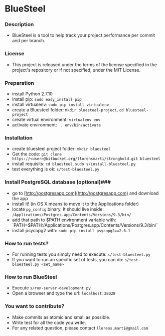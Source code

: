 # BlueSteel #

### Description ###

- BlueSteel is a tool to help track your project performance per commit and per branch.

### License ###

- This project is released under the terms of the license specified in the project's repository or if not specified, under the MIT License.

### Preparation ###

- install Python 2.7.10
- install pip: `sudo easy_install pip`
- install virtualenv: `sudo pip install virtualenv`
- create a Bluesteel folder: `mkdir bluesteel-project`, `cd bluesteel-project`
- create virtual environment: `virtualenv env`
- activate environment: ` . env/bin/activate`

### Installation ###
 
- create bluesteel project folder: `mkdir bluesteel`
- Get the code: `git clone https://<user>@bitbucket.org/llorensmarti/stronghold.git bluesteel`
- install requisits: `cd bluesteel`, `sudo s/install-bluesteel.py`
- test everything is ok: `s/test-bluesteel.py`

### Install PostgreSQL database (optional)###

- go to [http://postgresapp.com](http://postgresapp.com) and download the app
- install it! (in OS X means to move it to the Applications folder)
- locate `pg_config` binary. It should live inside: `/Applications/Postgres.app/Contents/Versions/9.3/bin/`
- add that path to $PATH environment variable with: `PATH=$PATH:/Applications/Postgres.app/Contents/Versions/9.3/bin/`
- install psycopg2 with: `sudo pip install psycopg2==2.6.1`

### How to run tests? ###

- For running tests you simply need to execute: `s/test-bluesteel.py`
- If you want to run an specific set of tests, you can do: `s/test-bluesteel.py <set_name>`

### How to run BlueSteel ###

- Execute `s/run-server-development.py`
- Open a browser and type the url: `localhost:28028`

### You want to contribute? ###

- Make commits as atomic and small as possible.
- Write test for all the code you write.
- For any related question, please contact `llorens.marti@gmail.com`